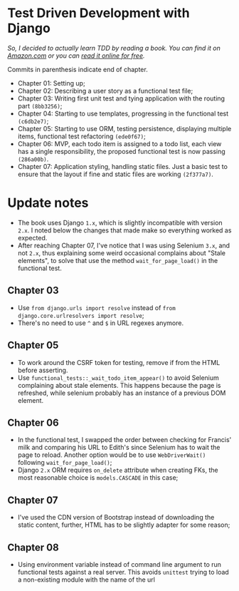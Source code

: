# Test Driven Development with Django

_So, I decided to actually learn TDD by reading a book. You can find it on
[Amazon.com](https://www.amazon.com/Test-Driven-Development-Python-Selenium-JavaScript/dp/1449364829) or you can [read it online for free](https://www.obeythetestinggoat.com/pages/book.html)._

Commits in parenthesis indicate end of chapter.
* Chapter 01: Setting up;
* Chapter 02: Describing a user story as a functional test file;
* Chapter 03: Writing first unit test and tying application with the routing part `(8bb3256)`;
* Chapter 04: Starting to use templates, progressing in the functional test `(c6db2e7)`;
* Chapter 05: Starting to use ORM, testing persistence, displaying multiple
    items, functional test refactoring `(ede0f67)`;
* Chapter 06: MVP, each todo item is assigned to a todo list, each view has a
    single responsibility, the proposed functional test is now passing `(286a00b)`.
* Chapter 07: Application styling, handling static files. Just a basic
    test to ensure that the layout if fine and static files are working `(2f377a7)`.


# Update notes

* The book uses Django `1.x`, which is slightly incompatible with version `2.x`.
I noted below the changes that made make so everything worked as expected.
* After reaching Chapter 07, I've notice that I was using Selenium `3.x`, and not `2.x`,
thus explaining some weird occasional complains about "Stale elements", to solve
that use the method `wait_for_page_load()` in the functional test.

## Chapter 03

- Use `from django.urls import resolve` instead of
    `from django.core.urlresolvers import resolve`;
- There's no need to use `^` and `$` in URL regexes anymore.

## Chapter 05

- To work around the CSRF token for testing, remove if from the HTML before
    asserting.
- Use `functional_tests::_wait_todo_item_appear()` to avoid Selenium complaining
    about stale elements. This happens because the page is refreshed, while
    selenium probably has an instance of a previous DOM element.

## Chapter 06

- In the functional test, I swapped the order between checking for Francis' milk
    and comparing his URL to Edith's since Selenium has to wait the page to
    reload. Another option would be to use `WebDriverWait()` following
    `wait_for_page_load()`;
- Django `2.x` ORM requires `on_delete` attribute when creating FKs, the most
    reasonable choice is `models.CASCADE` in this case;

## Chapter 07

- I've used the CDN version of Bootstrap instead of downloading the static
    content, further, HTML has to be slightly adapter for some reason;

## Chapter 08

- Using environment variable instead of command line argument to run functional
    tests against a real server. This avoids `unittest` trying to load a
    non-existing module with the name of the url
